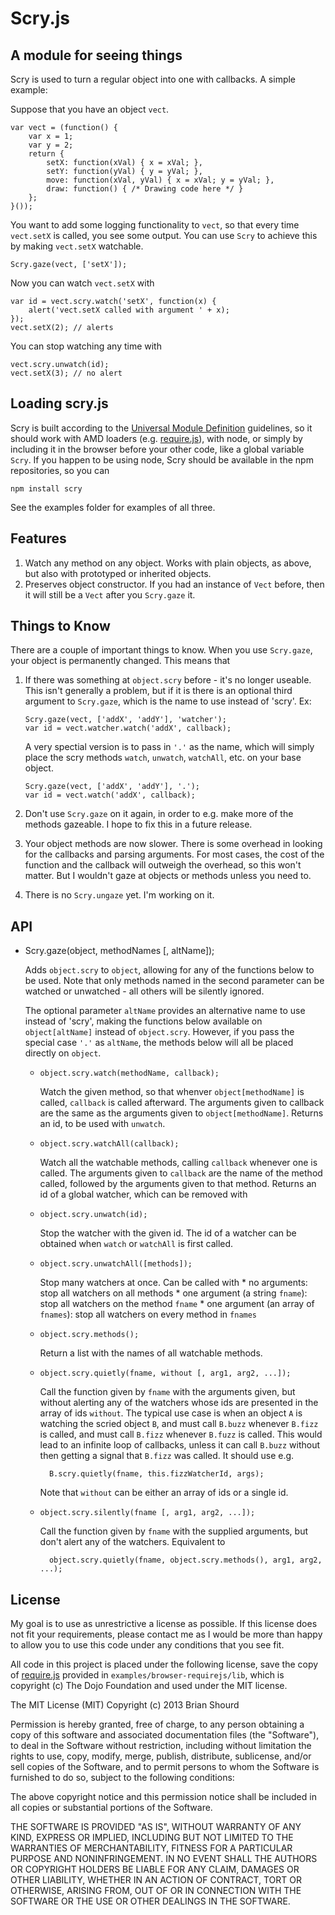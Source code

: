 # Scry.js
## A module for seeing things

Scry is used to turn a regular object into one with callbacks. A simple
example:

Suppose that you have an object `vect`.

~~~
var vect = (function() {
    var x = 1;
    var y = 2;
    return {
        setX: function(xVal) { x = xVal; },
        setY: function(yVal) { y = yVal; },
        move: function(xVal, yVal) { x = xVal; y = yVal; },
        draw: function() { /* Drawing code here */ }
    };
}());
~~~

You want to add some logging functionality to `vect`, so that every time
`vect.setX` is called, you see some output. You can use `Scry` to
achieve this by making `vect.setX` watchable.

~~~
Scry.gaze(vect, ['setX']);
~~~

Now you can watch `vect.setX` with

~~~
var id = vect.scry.watch('setX', function(x) {
    alert('vect.setX called with argument ' + x);
});
vect.setX(2); // alerts
~~~

You can stop watching any time with 

~~~
vect.scry.unwatch(id);
vect.setX(3); // no alert
~~~

## Loading scry.js

Scry is built according to the [Universal Module
Definition](https://github.com/umdjs/umd) guidelines, so it should work
with AMD loaders (e.g. [require.js](http://requirejs.org)), with node,
or simply by including it in the browser before your other code, like a
global variable `Scry`. If you happen to be using node, Scry should be
available in the npm repositories, so you can

~~~
npm install scry
~~~

See the examples folder for examples of all three.

## Features

1. Watch any method on any object. Works with plain objects, as above,
   but also with prototyped or inherited objects.
2. Preserves object constructor. If you had an instance of `Vect`
   before, then it will still be a `Vect` after you `Scry.gaze` it.

## Things to Know

There are a couple of important things to know. When you use
`Scry.gaze`, your object is permanently changed. This means that

1. If there was something at `object.scry` before - it's no longer
  useable. This isn't generally a problem, but if it is there is an
optional third argument to `Scry.gaze`, which is the name to use instead
of 'scry'. Ex:

    ~~~
    Scry.gaze(vect, ['addX', 'addY'], 'watcher');
    var id = vect.watcher.watch('addX', callback);
    ~~~

    A very spectial version is to pass in `'.'` as the name, which
will simply place the scry methods `watch`, `unwatch`, `watchAll`, etc.
on your base object.

    ~~~
    Scry.gaze(vect, ['addX', 'addY'], '.');
    var id = vect.watch('addX', callback);
    ~~~

2. Don't use `Scry.gaze` on it again, in order to e.g. make more of
  the methods gazeable. I hope to fix this in a future release.
3. Your object methods are now slower. There is some overhead in
  looking for the callbacks and parsing arguments. For most cases,
the cost of the function and the callback will outweigh the overhead, so
this won't matter. But I wouldn't gaze at objects or methods unless you
need to.
4. There is no `Scry.ungaze` yet. I'm working on it.

## API

* Scry.gaze(object, methodNames [, altName]);

    Adds `object.scry` to `object`, allowing for any of the functions
below to be used. Note that only methods named in the second parameter
can be watched or unwatched - all others will be silently ignored.

    The optional parameter `altName` provides an alternative name to use
instead of 'scry', making the functions below available on
`object[altName]` instead of `object.scry`. However, if you pass the
special case `'.'` as `altName`, the methods below will all be placed
directly on `object`.

    * `object.scry.watch(methodName, callback);`

        Watch the given method, so that whenver `object[methodName]` is
called, `callback` is called afterward. The arguments given to callback
are the same as the arguments given to `object[methodName]`. Returns an
id, to be used with `unwatch`.

    * `object.scry.watchAll(callback);`

        Watch all the watchable methods, calling `callback` whenever one
is called. The arguments given to `callback` are the name of the method
called, followed by the arguments given to that method. Returns an id of
a global watcher, which can be removed with 

    * `object.scry.unwatch(id);`

        Stop the watcher with the given id. The id of a watcher can be
obtained when `watch` or `watchAll` is first called.

    * `object.scry.unwatchAll([methods]);`

        Stop many watchers at once. Can be called with 
            * no arguments: stop all watchers on all methods
            * one argument (a string `fname`): stop all watchers on the method
              `fname`
            * one argument (an array of `fnames`): stop all watchers on
              every method in `fnames`

    * `object.scry.methods();`

        Return a list with the names of all watchable methods.

    * `object.scry.quietly(fname, without [, arg1, arg2, ...]);`

        Call the function given by `fname` with the arguments given, but
without alerting any of the watchers whose ids are presented in the
array of ids `without`. The typical use case is when an object `A` is
watching the scried object `B`, and must call `B.buzz` whenever `B.fizz`
is called, and must call `B.fizz` whenever `B.fuzz` is called. This
would lead to an infinite loop of callbacks, unless it can call `B.buzz`
without then getting a signal that `B.fizz` was called. It should use
e.g.

            B.scry.quietly(fname, this.fizzWatcherId, args);

        Note that `without` can be either an array of ids or a single
id.

    * `object.scry.silently(fname [, arg1, arg2, ...]);`

        Call the function given by `fname` with the supplied arguments,
but don't alert any of the watchers. Equivalent to 
        
            object.scry.quietly(fname, object.scry.methods(), arg1, arg2, ...);

## License

My goal is to use as unrestrictive a license as possible. If this
license does not fit your requirements, please contact me as I would be
more than happy to allow you to use this code under any conditions that
you see fit.

All code in this project is placed under the following license, save the
copy of [require.js](http://requirejs.org) provided in
`examples/browser-requirejs/lib`, which is copyright (c) The Dojo
Foundation and used under the MIT license.

The MIT License (MIT)
Copyright (c) 2013 Brian Shourd

Permission is hereby granted, free of charge, to any person obtaining a copy
of this software and associated documentation files (the "Software"), to deal
in the Software without restriction, including without limitation the rights
to use, copy, modify, merge, publish, distribute, sublicense, and/or sell
copies of the Software, and to permit persons to whom the Software is
furnished to do so, subject to the following conditions:

The above copyright notice and this permission notice shall be included in
all copies or substantial portions of the Software.

THE SOFTWARE IS PROVIDED "AS IS", WITHOUT WARRANTY OF ANY KIND, EXPRESS OR
IMPLIED, INCLUDING BUT NOT LIMITED TO THE WARRANTIES OF MERCHANTABILITY,
FITNESS FOR A PARTICULAR PURPOSE AND NONINFRINGEMENT. IN NO EVENT SHALL THE
AUTHORS OR COPYRIGHT HOLDERS BE LIABLE FOR ANY CLAIM, DAMAGES OR OTHER
LIABILITY, WHETHER IN AN ACTION OF CONTRACT, TORT OR OTHERWISE, ARISING FROM,
OUT OF OR IN CONNECTION WITH THE SOFTWARE OR THE USE OR OTHER DEALINGS IN
THE SOFTWARE.
